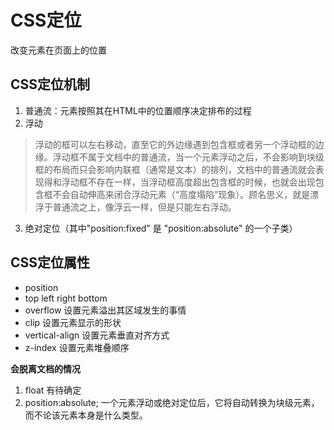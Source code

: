 # CSS定位
改变元素在页面上的位置

## CSS定位机制
1. 普通流：元素按照其在HTML中的位置顺序决定排布的过程
2. 浮动
> 浮动的框可以左右移动，直至它的外边缘遇到包含框或者另一个浮动框的边缘。浮动框不属于文档中的普通流，当一个元素浮动之后，不会影响到块级框的布局而只会影响内联框（通常是文本）的排列，文档中的普通流就会表现得和浮动框不存在一样，当浮动框高度超出包含框的时候，也就会出现包含框不会自动伸高来闭合浮动元素（“高度塌陷”现象）。顾名思义，就是漂浮于普通流之上，像浮云一样，但是只能左右浮动。 
3. 绝对定位（其中"position:fixed" 是 "position:absolute" 的一个子类）

## CSS定位属性
- position
- top left right bottom
- overflow  设置元素溢出其区域发生的事情
- clip 设置元素显示的形状
- vertical-align  设置元素垂直对齐方式
- z-index  设置元素堆叠顺序

**会脱离文档的情况** 
1. float 有待确定 
2. position:absolute;
一个元素浮动或绝对定位后，它将自动转换为块级元素，而不论该元素本身是什么类型。
